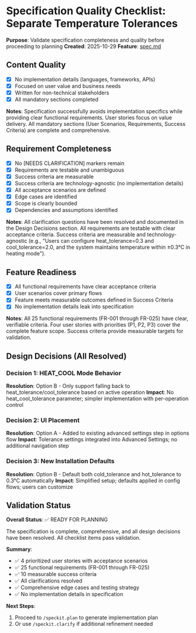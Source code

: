 # Specification Quality Checklist: Separate Temperature Tolerances

**Purpose**: Validate specification completeness and quality before proceeding to planning
**Created**: 2025-10-29
**Feature**: [spec.md](../spec.md)

## Content Quality

- [x] No implementation details (languages, frameworks, APIs)
- [x] Focused on user value and business needs
- [x] Written for non-technical stakeholders
- [x] All mandatory sections completed

**Notes**: Specification successfully avoids implementation specifics while providing clear functional requirements. User stories focus on value delivery. All mandatory sections (User Scenarios, Requirements, Success Criteria) are complete and comprehensive.

## Requirement Completeness

- [x] No [NEEDS CLARIFICATION] markers remain
- [x] Requirements are testable and unambiguous
- [x] Success criteria are measurable
- [x] Success criteria are technology-agnostic (no implementation details)
- [x] All acceptance scenarios are defined
- [x] Edge cases are identified
- [x] Scope is clearly bounded
- [x] Dependencies and assumptions identified

**Notes**: All clarification questions have been resolved and documented in the Design Decisions section. All requirements are testable with clear acceptance criteria. Success criteria are measurable and technology-agnostic (e.g., "Users can configure heat_tolerance=0.3 and cool_tolerance=2.0, and the system maintains temperature within ±0.3°C in heating mode").

## Feature Readiness

- [x] All functional requirements have clear acceptance criteria
- [x] User scenarios cover primary flows
- [x] Feature meets measurable outcomes defined in Success Criteria
- [x] No implementation details leak into specification

**Notes**: All 25 functional requirements (FR-001 through FR-025) have clear, verifiable criteria. Four user stories with priorities (P1, P2, P3) cover the complete feature scope. Success criteria provide measurable targets for validation.

## Design Decisions (All Resolved)

### Decision 1: HEAT_COOL Mode Behavior
**Resolution**: Option B - Only support falling back to heat_tolerance/cool_tolerance based on active operation
**Impact**: No heat_cool_tolerance parameter; simpler implementation with per-operation control

### Decision 2: UI Placement
**Resolution**: Option A - Added to existing advanced settings step in options flow
**Impact**: Tolerance settings integrated into Advanced Settings; no additional navigation step

### Decision 3: New Installation Defaults
**Resolution**: Option B - Default both cold_tolerance and hot_tolerance to 0.3°C automatically
**Impact**: Simplified setup; defaults applied in config flows; users can customize

## Validation Status

**Overall Status**: ✅ READY FOR PLANNING

The specification is complete, comprehensive, and all design decisions have been resolved. All checklist items pass validation.

**Summary**:
- ✅ 4 prioritized user stories with acceptance scenarios
- ✅ 25 functional requirements (FR-001 through FR-025)
- ✅ 10 measurable success criteria
- ✅ All clarifications resolved
- ✅ Comprehensive edge cases and testing strategy
- ✅ No implementation details in specification

**Next Steps**:
1. Proceed to `/speckit.plan` to generate implementation plan
2. Or use `/speckit.clarify` if additional refinement needed
